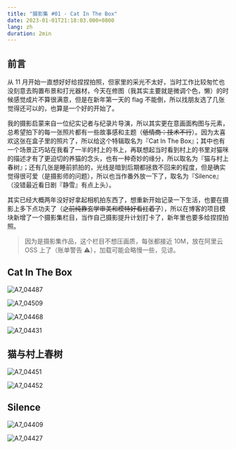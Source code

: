 ```yaml
---
title: "摄影集 #01 - Cat In The Box"
date: 2023-01-01T21:18:03.000+0800
lang: zh
duration: 2min
---
```


## 前言

从 11 月开始一直想好好给捏捏拍照，但家里的采光不太好，当时工作比较匆忙也没刻意去购置布景和打光器材，今天在修图（我其实主要就是微调个色，懒）的时候感觉成片不算很满意，但是在新年第一天的 flag 不能倒，所以找朋友选了几张觉得还可以的，也算是一个好的开始了。

我的摄影启蒙来自一位纪实记者与纪录片导演，所以其实更在意画面构图与元素，总希望拍下的每一张照片都有一些故事感和主题（~~低情商：技术不行~~）。因为太喜欢这张在盒子里的照片了，所以给这个特辑取名为『Cat In The Box』；其中也有一个场景正巧站在我看了一半的村上的书上，再联想起当时看到村上的书里对猫咪的描述才有了更迫切的养猫的念头，也有一种奇妙的缘分，所以取名为『猫与村上春树』；还有几张是睡前抓拍的，光线是暗到后期都拯救不回来的程度，但是确实觉得很可爱（是摄影师的问题），所以也当作番外放一下了，取名为『Silence』（没错最近看日剧『静雪』有点上头）。

其实已经大概两年没好好拿起相机拍东西了，想重新开始记录一下生活，也要在摄影上多下点功夫了（~~之前纯靠玄学审美和模特好看扛着了~~），所以在博客的项目模块新增了一个摄影集栏目，当作自己摄影提升计划打卡了，新年里也要多给捏捏拍照。

> 因为是摄影集作品，这个栏目不想压画质，每张都接近 10M，放在阿里云 OSS 上了（账单警告 ⚠️），加载可能会略慢一些，见谅。

## Cat In The Box

![A7_04487](https://image.pseudoyu.com/images/A7_04487.jpg)

![A7_04509](https://image.pseudoyu.com/images/A7_04509.jpg)

![A7_04468](https://image.pseudoyu.com/images/A7_04468.jpg)

![A7_04431](https://image.pseudoyu.com/images/A7_04431.jpg)

## 猫与村上春树

![A7_04451](https://image.pseudoyu.com/images/A7_04451.jpg)

![A7_04452](https://image.pseudoyu.com/images/A7_04452.jpg)

## Silence

![A7_04409](https://image.pseudoyu.com/images/A7_04409.jpg)

![A7_04427](https://image.pseudoyu.com/images/A7_04427.jpg)
